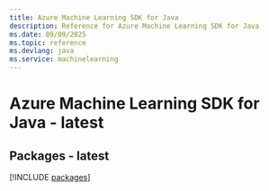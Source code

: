 ```yaml
---
title: Azure Machine Learning SDK for Java
description: Reference for Azure Machine Learning SDK for Java
ms.date: 09/09/2025
ms.topic: reference
ms.devlang: java
ms.service: machinelearning
---
```

# Azure Machine Learning SDK for Java - latest
## Packages - latest
[!INCLUDE [packages](machine-learning-index.md)]